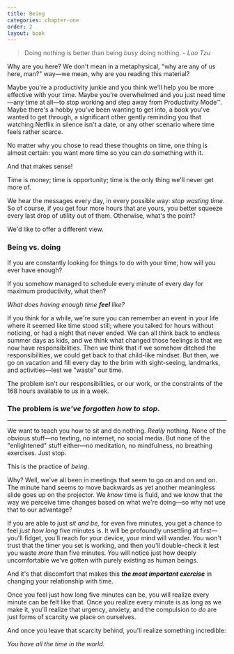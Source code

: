 ```yaml
---
title: Being
categories: chapter-one
order: 2
layout: book
---
```


> Doing nothing is better than being *busy* doing nothing. - *Lao Tzu*

Why are you here? We don't mean in a metaphysical, "why are any of us here, man?" way—we mean, why are you reading this material?

Maybe you're a productivity junkie and you think we'll help you be more effective with your time. Maybe you're overwhelmed and you just need time—any time at all—to stop working and step away from Productivity Mode™. Maybe there's a hobby you've been wanting to get into, a book you've wanted to get through, a significant other gently reminding you that watching Netflix in silence isn't a date, or any other scenario where time feels rather scarce.

No matter why you chose to read these thoughts on time, one thing is almost certain: you want more time so you can *do* something with it.

And that makes sense!

Time is money; time is opportunity; time is the only thing we'll never get more of.

We hear the messages every day, in every possible way: *stop wasting time*. So of course, if you get four more hours that are yours, you better squeeze every last drop of utility out of them. Otherwise, what's the point?

We'd like to offer a different view.

### Being vs. doing

If you are constantly looking for things to do with your time, how will you ever have enough?

If you somehow managed to schedule every minute of every day for maximum productivity, what then?

*What does having enough time **feel** like?*

If you think for a while, we're sure you can remember an event in your life where it seemed like time stood still; where you talked for hours without noticing, or had a night that never ended. We can all think back to endless summer days as kids, and we think what changed those feelings is that we now have responsibilities. Then we think that if we somehow ditched the responsibilities, we could get back to that child-like mindset. But then, we go on vacation and fill every day to the brim with sight-seeing, landmarks, and activities—lest we "waste" our time.

The problem isn't our responsibilities, or our work, or the constraints of the 168 hours available to us in a week.

### The problem is *we've forgotten how to stop*.

----

We want to teach you how to sit and do nothing. *Really* nothing. None of the obvious stuff—no texting, no internet, no social media. But none of the "enlightened" stuff either—no meditation, no mindfulness, no breathing exercises. Just stop.

This is the practice of *being*.

Why? Well, we've all been in meetings that seem to go on and on and on. The minute hand seems to move backwards as yet another meaningless slide goes up on the projector. We *know* time is fluid, and we know that the way we perceive time changes based on what we're doing—so why not use that to our advantage?

If you are able to just *sit and be,* for even five minutes, you get a chance to feel *just how long* five minutes is. It will be profoundly unsettling at first—you'll fidget, you'll reach for your device, your mind will wander. You won't trust that the timer you set is working, and then you'll double-check it lest you waste *more* than five minutes. You will notice just how deeply uncomfortable we've gotten with purely existing as human beings.

And it's that discomfort that makes this ***the most important exercise*** in changing your relationship with time.

Once you feel just how long five minutes can be, you will realize every minute can be felt like that. Once you realize every minute is as long as we make it, you'll realize that urgency, anxiety, and the compulsion to *do* are just forms of scarcity we place on ourselves.

And once you leave that scarcity behind, you'll realize something incredible:

*You have all the time in the world.*
